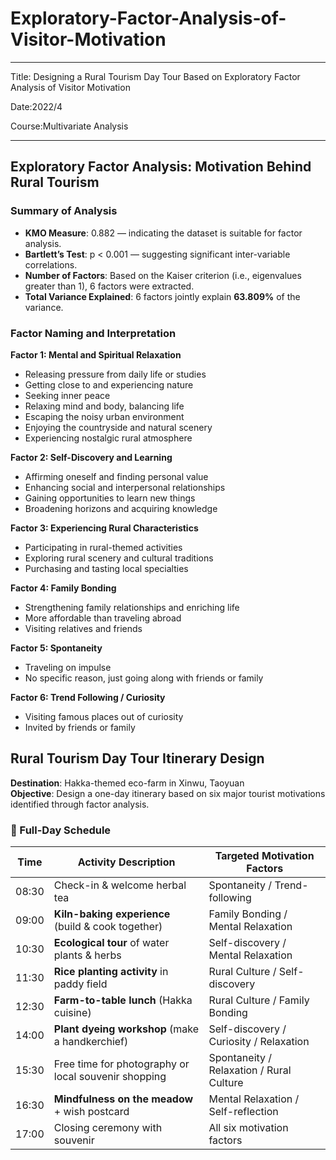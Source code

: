 # Exploratory-Factor-Analysis-of-Visitor-Motivation

---
Title: Designing a Rural Tourism Day Tour Based on Exploratory Factor Analysis of Visitor Motivation

Date:2022/4

Course:Multivariate Analysis

---

## Exploratory Factor Analysis: Motivation Behind Rural Tourism

### Summary of Analysis

- **KMO Measure**: 0.882 — indicating the dataset is suitable for factor analysis.
- **Bartlett’s Test**: p < 0.001 — suggesting significant inter-variable correlations.
- **Number of Factors**: Based on the Kaiser criterion (i.e., eigenvalues greater than 1), 6 factors were extracted.
- **Total Variance Explained**: 6 factors jointly explain **63.809%** of the variance.

### Factor Naming and Interpretation

**Factor 1: Mental and Spiritual Relaxation**
- Releasing pressure from daily life or studies
- Getting close to and experiencing nature
- Seeking inner peace
- Relaxing mind and body, balancing life
- Escaping the noisy urban environment
- Enjoying the countryside and natural scenery
- Experiencing nostalgic rural atmosphere

**Factor 2: Self-Discovery and Learning**
- Affirming oneself and finding personal value
- Enhancing social and interpersonal relationships
- Gaining opportunities to learn new things
- Broadening horizons and acquiring knowledge

**Factor 3: Experiencing Rural Characteristics**
- Participating in rural-themed activities
- Exploring rural scenery and cultural traditions
- Purchasing and tasting local specialties

**Factor 4: Family Bonding**
- Strengthening family relationships and enriching life
- More affordable than traveling abroad
- Visiting relatives and friends

**Factor 5: Spontaneity**
- Traveling on impulse
- No specific reason, just going along with friends or family

**Factor 6: Trend Following / Curiosity**
- Visiting famous places out of curiosity
- Invited by friends or family

## Rural Tourism Day Tour Itinerary Design

**Destination**: Hakka-themed eco-farm in Xinwu, Taoyuan  
**Objective**: Design a one-day itinerary based on six major tourist motivations identified through factor analysis.

### 🌿 Full-Day Schedule

| Time   | Activity Description                                | Targeted Motivation Factors                            |
|--------|-----------------------------------------------------|---------------------------------------------------------|
| 08:30  | Check-in & welcome herbal tea                       | Spontaneity / Trend-following                           |
| 09:00  | **Kiln-baking experience** (build & cook together)  | Family Bonding / Mental Relaxation                      |
| 10:30  | **Ecological tour** of water plants & herbs         | Self-discovery / Mental Relaxation                      |
| 11:30  | **Rice planting activity** in paddy field           | Rural Culture / Self-discovery                          |
| 12:30  | **Farm-to-table lunch** (Hakka cuisine)             | Rural Culture / Family Bonding                          |
| 14:00  | **Plant dyeing workshop** (make a handkerchief)     | Self-discovery / Curiosity / Relaxation                 |
| 15:30  | Free time for photography or local souvenir shopping| Spontaneity / Relaxation / Rural Culture                |
| 16:30  | **Mindfulness on the meadow** + wish postcard       | Mental Relaxation / Self-reflection                     |
| 17:00  | Closing ceremony with souvenir                      | All six motivation factors                              |


